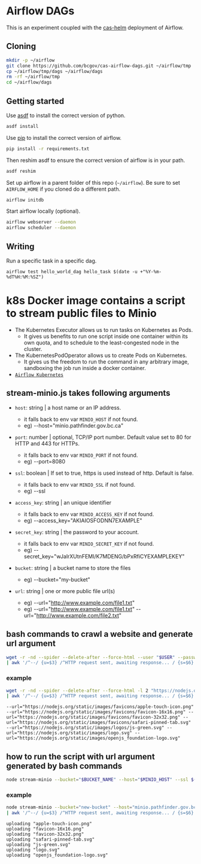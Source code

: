 # Airflow DAGs

This is an experiment coupled with the [cas-helm](https://github.com/bcgov/cas-helm) deployment of Airflow.

## Cloning

```bash
mkdir -p ~/airflow
git clone https://github.com/bcgov/cas-airflow-dags.git ~/airflow/tmp
cp ~/airflow/tmp/dags ~/airflow/dags
rm -rf ~/airflow/tmp
cd ~/airflow/dags
```

## Getting started

Use [asdf](https://asdf-vm.com/#/core-manage-asdf-vm) to install the correct version of python.

```bash
asdf install
```

Use [pip](https://pip.pypa.io/en/stable/user_guide/) to install the correct version of airflow.

```bash
pip install -r requirements.txt
```

Then reshim asdf to ensure the correct version of airflow is in your path.

```bash
asdf reshim
```

Set up airflow in a parent folder of this repo (`~/airflow`). Be sure to set `AIRFLOW_HOME` if you cloned do a different path.

```bash
airflow initdb
```

Start airflow locally (optional).

```bash
airflow webserver --daemon
airflow scheduler --daemon
```

## Writing

Run a specific task in a specific dag.

```
airflow test hello_world_dag hello_task $(date -u +"%Y-%m-%dT%H:%M:%SZ")
```

# k8s Docker image contains a script to stream public files to Minio

- The Kubernetes Executor allows us to run tasks on Kubernetes as Pods.
  - It gives us benefits to run one script inside one container within its own quota, and to schedule to the least-congested node in the cluster.
- The KubernetesPodOperator allows us to create Pods on Kubernetes.
  - It gives us the freedom to run the command in any arbitrary image, sandboxing the job run inside a docker container.
- [`Airflow Kubernetes`](https://airflow.apache.org/docs/stable/kubernetes.html 'Airflow Kubernetes')

## stream-minio.js takes following arguments

- `host`: string | a host name or an IP address.

  - it falls back to env var `MINIO_HOST` if not found.
  - eg) --host="minio.pathfinder.gov.bc.ca"

- `port`: number | optional, TCP/IP port number. Default value set to 80 for HTTP and 443 for HTTPs.

  - it falls back to env var `MINIO_PORT` if not found.
  - eg) --port=8080

- `ssl`: boolean | If set to true, https is used instead of http. Default is false.

  - it falls back to env var `MINIO_SSL` if not found.
  - eg) --ssl

- `access_key`: string | an unique identifier

  - it falls back to env var `MINIO_ACCESS_KEY` if not found.
  - eg) --access_key="AKIAIOSFODNN7EXAMPLE"

- `secret_key`: string | the password to your account.

  - it falls back to env var `MINIO_SECRET_KEY` if not found.
  - eg) --secret_key="wJalrXUtnFEMI/K7MDENG/bPxRfiCYEXAMPLEKEY"

- `bucket`: string | a bucket name to store the files

  - eg) --bucket="my-bucket"

- `url`: string | one or more public file url(s)
  - eg) --url="http://www.example.com/file1.txt"
  - eg) --url="http://www.example.com/file1.txt" --url="http://www.example.com/file2.txt"

## bash commands to crawl a website and generate url argument

```bash
wget -r -nd --spider --delete-after --force-html --user "$USER" --password "$PASSWORD" -D "$DOMAINS" -l $DEPTH "$WEBSITE" 2>&1 \
| awk '/^--/ {u=$3} /^HTTP request sent, awaiting response... / {s=$6} /^Length: .*\[(.+)\]$/ {t=$NF} /^$/ {printf "--url=\"%s\"\n",u}' | egrep "$FILTER" | sort | uniq | tr '\n' ' '
```

### example

```bash
wget -r -nd --spider --delete-after --force-html -l 2 "https://nodejs.org/dist/" 2>&1 \
| awk '/^--/ {u=$3} /^HTTP request sent, awaiting response... / {s=$6} /^Length: .*\[(.+)\]$/ {t=$NF} /^$/ {printf "--url=\"%s\"\n",u}' | egrep "\.png|\.svg" | sort | uniq | tr '\n' ' '
```

```
--url="https://nodejs.org/static/images/favicons/apple-touch-icon.png" --url="https://nodejs.org/static/images/favicons/favicon-16x16.png" --url="https://nodejs.org/static/images/favicons/favicon-32x32.png" --url="https://nodejs.org/static/images/favicons/safari-pinned-tab.svg" --url="https://nodejs.org/static/images/logos/js-green.svg" --url="https://nodejs.org/static/images/logo.svg" --url="https://nodejs.org/static/images/openjs_foundation-logo.svg"
```

## how to run the script with url argument generated by bash commands

```bash
node stream-minio --bucket="$BUCKET_NAME" --host="$MINIO_HOST" --ssl $(`bash commands above`)
```

### example

```bash
node stream-minio --bucket="new-bucket" --host="minio.pathfinder.gov.bc.ca" --access_key="AKIAIOSFODNN7EXAMPLE" --secret_key="wJalrXUtnFEMI/K7MDENG/bPxRfiCYEXAMPLEKEY" --ssl $(wget -r -nd --spider --delete-after --force-html -l 2 "https://nodejs.org/dist/" 2>&1 \
| awk '/^--/ {u=$3} /^HTTP request sent, awaiting response... / {s=$6} /^Length: .*\[(.+)\]$/ {t=$NF} /^$/ {printf "--url=\"%s\"\n",u}' | egrep "\.png|\.svg" | sort | uniq | tr '\n' ' ')
```

```
uploading "apple-touch-icon.png"
uploading "favicon-16x16.png"
uploading "favicon-32x32.png"
uploading "safari-pinned-tab.svg"
uploading "js-green.svg"
uploading "logo.svg"
uploading "openjs_foundation-logo.svg"
```
